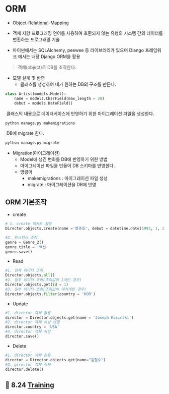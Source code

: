 # ORM

- Object-Relational-Mapping
  
- 객체 지향 프로그래밍 언어를 사용하여 호환되지 않는 유형의 시스템 간의 데이터를 변환하는 프로그래밍 기술
  
- 파이썬에서는 SQLAlchemy, peewee 등 라이브러리가 있으며 Diango 프레임워크 에서는 내장 Django ORM을 활용
  

> 객체(object)로 DB를 조작한다.



- 모델 설계 및 반영
  - 클래스를 생성하여 내가 원하는 DB의 구조를 만든다.

```python
class Artist(models.Model):
    name = models.CharField(max_length = 30)
    debut = models.DateField()
```

​		클래스의 내용으로 데이터베이스에 반영하기 위한 마이그레이션 파일을 생성한다.

```python
python manage.py makemigrations	
```

​		DB에 migrate 한다.

```python
python manage.py migrate
```

- Migration(마이그레이션)
  - Model에 생긴 변화를 DB에 반영하기 위한 방법
  - 마이그레이션 파일을 만들어 DB 스키마를 반영한다.
  - 명령어
    - makemigrations : 마이그레이션 파일 생성
    - migrate : 마이그레이션을 DB에 반영



## ORM 기본조작

- create

```python
# 1. create 메서드 활용
Director.objects.create(name ='봉준호', debut = datetime.date(1993, 1, 1), country = "KOR")

#2. 인스턴스 조작
genre = Genre_2()
genre.title = '액션'
genre.save()
```

- Read

```python
#1. 전체 데이터 조회
Director.objects.all()
#2. 일부 데이터 조회(조회값이 1개인 경우)
Director.objects.get(id = 1)
#3. 일부 데이터 조회(조회값이 여러개인 경우)
Director.objects.filter(country = 'KOR')
```

- Update

```python
#1. director 객체 활용
director = Director.objects.get(name = 'Joseph Kosinski')
#2. director 객체 속성 변경
director.country = 'USA'
#3. director 객체 저장
director.save()
```

- Delete

```py
#1. director 객체 활용
director = Director.objects.get(name="김철수")
#2. girector 객체 삭제
director.delete()
```



## 💪 8.24 [Training](./8.24_Practice/DB_07.md)
